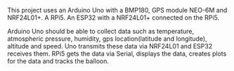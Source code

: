 This project uses an Arduino Uno with a BMP180, GPS module NEO-6M and NRF24L01+. A RPi5. An ESP32 with a NRF24L01+ connected on the RPi5.

Arduino Uno should be able to collect data such as temperature, atmospheric pressure, humidity, gps location(latitude and longitude), altitude and speed. Uno transmits these data via NRF24L01 and ESP32 receives them. RPi5 gets the data via Serial, displays the data, 
creates plots for the data and tracks the balloon.


